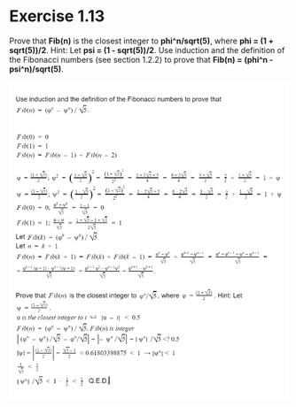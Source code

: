 # Exercise 1.13
Prove that __Fib(n)__ is the closest integer to __phi^n/sqrt(5)__,
where __phi = (1 + sqrt(5))/2__. Hint: Let
__psi = (1 - sqrt(5))/2__. Use induction and the definition of
the Fibonacci numbers (see section 1.2.2) to prove that
__Fib(n) = (phi^n - psi^n)/sqrt(5)__.

![Exercise13.png](Exercise13.png "Proof")
